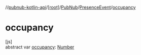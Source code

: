 //[pubnub-kotlin-api](../../../../index.md)/[[root]](../../index.md)/[PubNub](../index.md)/[PresenceEvent](index.md)/[occupancy](occupancy.md)

# occupancy

[js]\
abstract var [occupancy](occupancy.md): [Number](https://kotlinlang.org/api/core/kotlin-stdlib/kotlin/-number/index.html)
